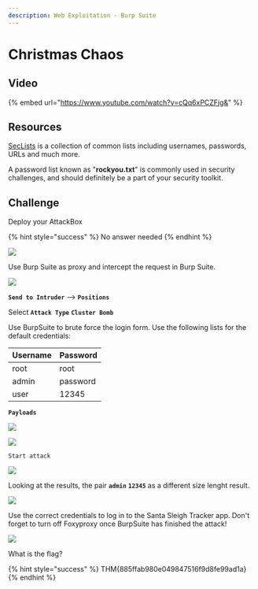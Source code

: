 ```yaml
---
description: Web Exploitation - Burp Suite
---
```


# Christmas Chaos

## Video

{% embed url="https://www.youtube.com/watch?v=cQq6xPCZFjg&" %}

## Resources

[SecLists](https://github.com/danielmiessler/SecLists/) is a collection of common lists including usernames, passwords, URLs and much more.

A password list known as "**rockyou.txt**" is commonly used in security challenges, and should definitely be a part of your security toolkit.

## Challenge

Deploy your AttackBox

{% hint style="success" %}
No answer needed
{% endhint %}

![](../.gitbook/assets/image%20%2835%29.png)

Use Burp Suite as proxy and intercept the request in Burp Suite.

![](../.gitbook/assets/image%20%2825%29.png)

**`Send to Intruder`** --&gt; **`Positions`**

Select **`Attack Type`** **`Cluster Bomb`**

Use BurpSuite to brute force the login form. Use the following lists for the default credentials: 

| Username | Password |
| :--- | :--- |
| root | root |
| admin | password |
| user | 12345 |

**`Payloads`**

![](../.gitbook/assets/image%20%284%29.png)

![](../.gitbook/assets/image%20%282%29.png)

`Start attack`

![](../.gitbook/assets/image%20%2846%29.png)

Looking at the results, the pair **`admin`** **`12345`** as a different size lenght result.

![](../.gitbook/assets/image%20%2842%29.png)

Use the correct credentials to log in to the Santa Sleigh Tracker app. Don't forget to turn off Foxyproxy once BurpSuite has finished the attack!

![](../.gitbook/assets/image%20%286%29.png)

What is the flag?

{% hint style="success" %}
THM{885ffab980e049847516f9d8fe99ad1a}
{% endhint %}

